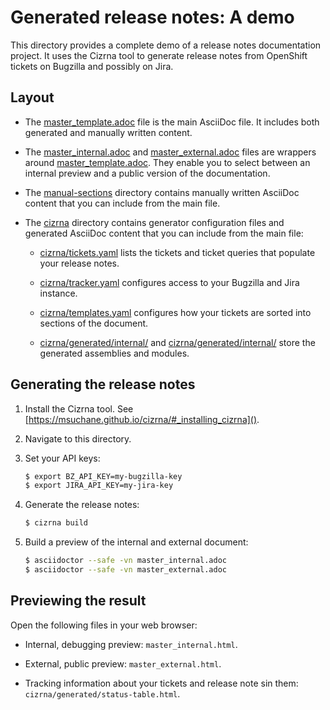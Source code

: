 # Generated release notes: A demo

This directory provides a complete demo of a release notes documentation project. It uses the Cizrna tool to generate release notes from OpenShift tickets on Bugzilla and possibly on Jira.

## Layout

* The [master_template.adoc]() file is the main AsciiDoc file. It includes both generated and manually written content.

* The [master_internal.adoc]() and [master_external.adoc]() files are wrappers around [master_template.adoc](). They enable you to select between an internal preview and a public version of the documentation.

* The [manual-sections]() directory contains manually written AsciiDoc content that you can include from the main file.

* The [cizrna]() directory contains generator configuration files and generated AsciiDoc content that you can include from the main file:

    * [cizrna/tickets.yaml]() lists the tickets and ticket queries that populate your release notes.

    * [cizrna/tracker.yaml]() configures access to your Bugzilla and Jira instance.

    * [cizrna/templates.yaml]() configures how your tickets are sorted into sections of the document.

    * [cizrna/generated/internal/]() and [cizrna/generated/internal/]() store the generated assemblies and modules.

## Generating the release notes

1. Install the Cizrna tool. See [https://msuchane.github.io/cizrna/#_installing_cizrna]().

2. Navigate to this directory.

3. Set your API keys:

    ```bash
    $ export BZ_API_KEY=my-bugzilla-key
    $ export JIRA_API_KEY=my-jira-key
    ```

4. Generate the release notes:

    ```bash
    $ cizrna build
    ```

5. Build a preview of the internal and external document:

    ```bash
    $ asciidoctor --safe -vn master_internal.adoc
    $ asciidoctor --safe -vn master_external.adoc
    ```

## Previewing the result

Open the following files in your web browser:

* Internal, debugging preview: `master_internal.html`.

* External, public preview: `master_external.html`.

* Tracking information about your tickets and release note sin them: `cizrna/generated/status-table.html`.
